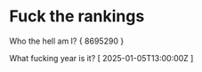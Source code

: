 # Fuck the rankings

Who the hell am I?
{ 8695290 }

What fucking year is it?
[ 2025-01-05T13:00:00Z ]
